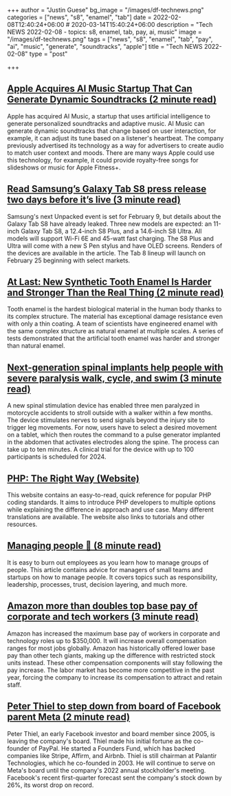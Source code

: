 +++
author = "Justin Guese"
bg_image = "/images/df-technews.png"
categories = ["news", "s8", "enamel", "tab"]
date = 2022-02-08T12:40:24+06:00 # 2020-03-14T15:40:24+06:00
description = "Tech NEWS 2022-02-08 - topics: s8, enamel, tab, pay, ai, music"
image = "/images/df-technews.png"
tags = ["news", "s8", "enamel", "tab", "pay", "ai", "music", "generate", "soundtracks", "apple"]
title = "Tech NEWS 2022-02-08"
type = "post"

+++

## [Apple Acquires AI Music Startup That Can Generate Dynamic Soundtracks (2 minute read)](https://www.macrumors.com/2022/02/07/apple-acquires-ai-music/)

Apple has acquired AI Music, a startup that uses artificial intelligence to generate personalized soundtracks and adaptive music. AI Music can generate dynamic soundtracks that change based on user interaction, for example, it can adjust its tune based on a listener's heartbeat. The company previously advertised its technology as a way for advertisers to create audio to match user context and moods. There are many ways Apple could use this technology, for example, it could provide royalty-free songs for slideshows or music for Apple Fitness+.

## [Read Samsung’s Galaxy Tab S8 press release two days before it’s live (3 minute read)](https://www.theverge.com/2022/2/7/22922631/samsung-galaxy-tab-s8-lineup-leaks-renders-evan-blass-press-release?scrolla=5eb6d68b7fedc32c19ef33b4)

Samsung's next Unpacked event is set for February 9, but details about the Galaxy Tab S8 have already leaked. Three new models are expected: an 11-inch Galaxy Tab S8, a 12.4-inch S8 Plus, and a 14.6-inch S8 Ultra. All models will support Wi-Fi 6E and 45-watt fast charging. The S8 Plus and Ultra will come with a new S Pen stylus and have OLED screens. Renders of the devices are available in the article. The Tab 8 lineup will launch on February 25 beginning with select markets.

## [At Last: New Synthetic Tooth Enamel Is Harder and Stronger Than the Real Thing (2 minute read)](https://scitechdaily.com/at-last-new-synthetic-tooth-enamel-is-harder-and-stronger-than-the-real-thing/)

Tooth enamel is the hardest biological material in the human body thanks to its complex structure. The material has exceptional damage resistance even with only a thin coating. A team of scientists have engineered enamel with the same complex structure as natural enamel at multiple scales. A series of tests demonstrated that the artificial tooth enamel was harder and stronger than natural enamel.

## [Next-generation spinal implants help people with severe paralysis walk, cycle, and swim (3 minute read)](https://www.science.org/content/article/next-generation-spinal-implants-help-people-severe-paralysis-walk-cycle-and-swim)

A new spinal stimulation device has enabled three men paralyzed in motorcycle accidents to stroll outside with a walker within a few months. The device stimulates nerves to send signals beyond the injury site to trigger leg movements. For now, users have to select a desired movement on a tablet, which then routes the command to a pulse generator implanted in the abdomen that activates electrodes along the spine. The process can take up to ten minutes. A clinical trial for the device with up to 100 participants is scheduled for 2024.

## [PHP: The Right Way (Website)](https://phptherightway.com/)

This website contains an easy-to-read, quick reference for popular PHP coding standards. It aims to introduce PHP developers to multiple options while explaining the difference in approach and use case. Many different translations are available. The website also links to tutorials and other resources.

## [Managing people 🤯 (8 minute read)](https://klinger.io/posts/managing-people-%F0%9F%A4%AF)

It is easy to burn out employees as you learn how to manage groups of people. This article contains advice for managers of small teams and startups on how to manage people. It covers topics such as responsibility, leadership, processes, trust, decision layering, and much more.

## [Amazon more than doubles top base pay of corporate and tech workers (3 minute read)](https://siliconangle.com/2022/02/07/amazon-doubles-top-base-pay-corporate-tech-workers/)

Amazon has increased the maximum base pay of workers in corporate and technology roles up to $350,000. It will increase overall compensation ranges for most jobs globally. Amazon has historically offered lower base pay than other tech giants, making up the difference with restricted stock units instead. These other compensation components will stay following the pay increase. The labor market has become more competitive in the past year, forcing the company to increase its compensation to attract and retain staff.

## [Peter Thiel to step down from board of Facebook parent Meta (2 minute read)](https://www.cnbc.com/2022/02/07/peter-thiel-to-step-down-from-facebook-board.html/1/0100017ed9070a39-5680d4aa-0f73-4295-bd4a-c9c3ffe407c9-000000/i0CU5jj08iLZWklLGyPzbJzq4V02FMzOnG7XLWdve7c=236)

Peter Thiel, an early Facebook investor and board member since 2005, is leaving the company's board. Thiel made his initial fortune as the co-founder of PayPal. He started a Founders Fund, which has backed companies like Stripe, Affirm, and Airbnb. Thiel is still chairman at Palantir Technologies, which he co-founded in 2003. He will continue to serve on Meta's board until the company's 2022 annual stockholder's meeting. Facebook's recent first-quarter forecast sent the company's stock down by 26%, its worst drop on record.

